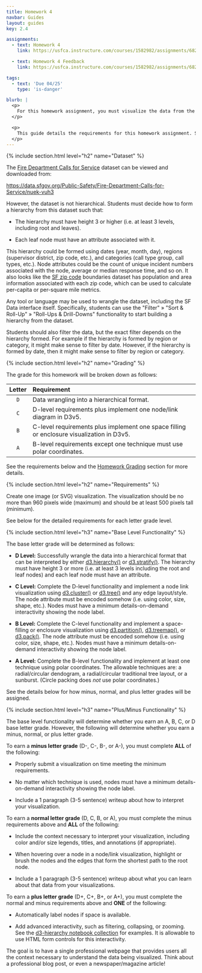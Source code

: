 ```yaml
---
title: Homework 4
navbar: Guides
layout: guides
key: 2.4

assignments:
  - text: Homework 4
    link: https://usfca.instructure.com/courses/1582982/assignments/6821959

  - text: Homework 4 Feedback
    link: https://usfca.instructure.com/courses/1582982/assignments/6821977

tags:
  - text: 'Due 04/25'
    type: 'is-danger'

blurb: |
  <p>
    For this homework assignment, you must visualize the data from the <a href="https://data.sfgov.org/Public-Safety/Fire-Department-Calls-for-Service/nuek-vuh3">Fire Department Calls for Service</a> dataset using hierarchical data visualization techniques in D3 version 5. You must perform some data wrangling for this assignment to transform the data into a hierarchical format.
  </p>

  <p>
    This guide details the requirements for this homework assignment. See the <a href="homework-submission.html">Homework Submission</a> and <a href="homework-feedback.html">Homework Feedback</a> guides for other requirements.
  </p>
---
```


{% include section.html level="h2" name="Dataset" %}

The <a href="https://data.sfgov.org/Public-Safety/Fire-Department-Calls-for-Service/nuek-vuh3">Fire Department Calls for Service</a> dataset can be viewed and downloaded from:

<https://data.sfgov.org/Public-Safety/Fire-Department-Calls-for-Service/nuek-vuh3>

However, the dataset is not hierarchical. Students must decide how to form a hierarchy from this dataset such that:

  - The hierarchy must have height 3 or higher (i.e. at least 3 levels, including root and leaves).

  - Each leaf node must have an attribute associated with it.

This hierarchy could be formed using dates (year, month, day), regions (supervisor district, zip code, etc.), and categories (call type group, call types, etc.). Node attributes could be the count of unique incident numbers associated with the node, average or median response time, and so on. It also looks like the [SF zip code](https://data.sfgov.org/Geographic-Locations-and-Boundaries/San-Francisco-ZIP-Codes/srq6-hmpi) boundaries dataset has population and area information associated with each zip code, which can be used to calculate per-capita or per-square mile metrics.

Any tool or language may be used to wrangle the dataset, including the SF Data interface itself. Specifically, students can use the "Filter" &raquo; "Sort &amp; Roll-Up" &raquo; "Roll-Ups &amp; Drill-Downs" functionality to start building a hierarchy from the dataset.

Students should also filter the data, but the exact filter depends on the hierarchy formed. For example if the hierarchy is formed by region or category, it might make sense to filter by date. However, if the hierarchy is formed by date, then it might make sense to filter by region or category.

{% include section.html level="h2" name="Grading" %}

The grade for this homework will be broken down as follows:

| Letter | Requirement |
|:------:|:------------|
| `D` | Data wrangling into a hierarchical format. |
| `C` | D-level requirements plus implement one node/link diagram in D3v5. |
| `B` | C-level requirements plus implement one space filling or enclosure visualization in D3v5.  |
| `A` | B-level requirements except one technique must use polar coordinates. |

See the requirements below and the [Homework Grading](homework-submission.html#grading) section for more details.

{% include section.html level="h2" name="Requirements" %}

Create one image (or SVG) visualization. The visualization should be no more than 960 pixels wide (maximum) and should be at least 500 pixels tall (minimum).

See below for the detailed requirements for each letter grade level.

{% include section.html level="h3" name="Base Level Functionality" %}

The base letter grade will be determined as follows:

  - **D Level:** Successfully wrangle the data into a hierarchical format that can be interpreted by either [d3.hierarchy()](https://github.com/d3/d3-hierarchy#hierarchy) or [d3.stratify()](https://github.com/d3/d3-hierarchy#stratify). The hierarchy must have height 3 or more (i.e. at least 3 levels including the root and leaf nodes) and each leaf node must have an attribute.

  - **C Level:** Complete the D-level functionality and implement a node link visualization using [d3.cluster()](https://github.com/d3/d3-hierarchy#cluster) or [d3.tree()](https://github.com/d3/d3-hierarchy#tree) and any edge layout/style. The node attribute must be encoded somehow (i.e. using color, size, shape, etc.). Nodes must have a minimum details-on-demand interactivity showing the node label.

  - **B Level:** Complete the C-level functionality and implement a space-filling or enclosure visualization using [d3.partition()](https://github.com/d3/d3-hierarchy#partition), [d3.treemap()](https://github.com/d3/d3-hierarchy#treemap), or [d3.pack()](https://github.com/d3/d3-hierarchy#pack). The node attribute must be encoded somehow (i.e. using color, size, shape, etc.). Nodes must have a minimum details-on-demand interactivity showing the node label.

  - **A Level:** Complete the B-level functionality and implement at least one technique using polar coordinates. The allowable techniques are: a radial/circular dendogram, a radial/circular traditional tree layout, or a sunburst. (Circle packing does *not* use polar coordinates.)

See the details below for how minus, normal, and plus letter grades will be assigned.

{% include section.html level="h3" name="Plus/Minus Functionality" %}

The base level functionality will determine whether you earn an A, B, C, or D base letter grade. However, the following will determine whether you earn a minus, normal, or plus letter grade.

To earn a **minus letter grade** (D-, C-, B-, or A-), you must complete **ALL** of the following:

  - Properly submit a visualization on time meeting the minimum requirements.

  - No matter which technique is used, nodes must have a minimum details-on-demand interactivity showing the node label.

  - Include a 1 paragraph (3-5 sentence) writeup about how to interpret your visualization.

To earn a **normal letter grade** (D, C, B, or A), you must complete the minus requirements above and **ALL** of the following:

  - Include the context necessary to interpret your visualization, including color and/or size legends, titles, and annotations (if appropriate).

  - When hovering over a node in a node/link visualization, highlight or brush the nodes and the edges that form the shortest path to the root node.

  - Include a 1 paragraph (3-5 sentence) writeup about what you can learn about that data from your visualizations.

To earn a **plus letter grade** (D+, C+, B+, or A+), you must complete the normal and minus requirements above and **ONE** of the following:

  - Automatically label nodes if space is available.

  - Add advanced interactivity, such as filtering, collapsing, or zooming. See the [d3-hierarchy notebook collection](https://observablehq.com/collection/@d3/d3-hierarchy) for examples. It is allowable to use HTML form controls for this interactivity.

The goal is to have a single professional webpage that provides users all the context necessary to understand the data being visualized. Think about a professional blog post, or even a newspaper/magazine article!
